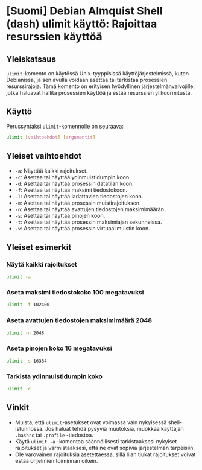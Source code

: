 # [Suomi] Debian Almquist Shell (dash) ulimit käyttö: Rajoittaa resurssien käyttöä

## Yleiskatsaus
`ulimit`-komento on käytössä Unix-tyyppisissä käyttöjärjestelmissä, kuten Debianissa, ja sen avulla voidaan asettaa tai tarkistaa prosessien resurssirajoja. Tämä komento on erityisen hyödyllinen järjestelmänvalvojille, jotka haluavat hallita prosessien käyttöä ja estää resurssien ylikuormitusta.

## Käyttö
Perussyntaksi `ulimit`-komennolle on seuraava:

```bash
ulimit [vaihtoehdot] [argumentit]
```

## Yleiset vaihtoehdot
- `-a`: Näyttää kaikki rajoitukset.
- `-c`: Asettaa tai näyttää ydinmuistidumpin koon.
- `-d`: Asettaa tai näyttää prosessin datatilan koon.
- `-f`: Asettaa tai näyttää maksimi tiedostokoon.
- `-l`: Asettaa tai näyttää ladattavien tiedostojen koon.
- `-m`: Asettaa tai näyttää prosessin muistirajoituksen.
- `-n`: Asettaa tai näyttää avattujen tiedostojen maksimimäärän.
- `-s`: Asettaa tai näyttää pinojen koon.
- `-t`: Asettaa tai näyttää prosessin maksimiajan sekunneissa.
- `-v`: Asettaa tai näyttää prosessin virtuaalimuistin koon.

## Yleiset esimerkit
### Näytä kaikki rajoitukset
```bash
ulimit -a
```

### Aseta maksimi tiedostokoko 100 megatavuksi
```bash
ulimit -f 102400
```

### Aseta avattujen tiedostojen maksimimäärä 2048
```bash
ulimit -n 2048
```

### Aseta pinojen koko 16 megatavuksi
```bash
ulimit -s 16384
```

### Tarkista ydinmuistidumpin koko
```bash
ulimit -c
```

## Vinkit
- Muista, että `ulimit`-asetukset ovat voimassa vain nykyisessä shell-istunnossa. Jos haluat tehdä pysyviä muutoksia, muokkaa käyttäjän `.bashrc` tai `.profile` -tiedostoa.
- Käytä `ulimit -a` -komentoa säännöllisesti tarkistaaksesi nykyiset rajoitukset ja varmistaaksesi, että ne ovat sopivia järjestelmän tarpeisiin.
- Ole varovainen rajoituksia asetettaessa, sillä liian tiukat rajoitukset voivat estää ohjelmien toiminnan oikein.